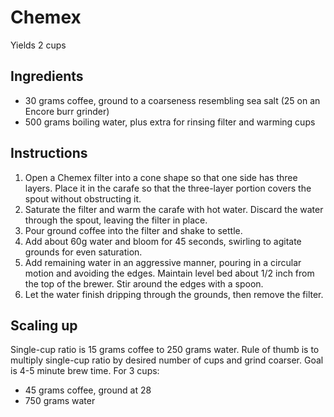 # Chemex

Yields 2 cups

## Ingredients

- 30 grams coffee, ground to a coarseness resembling sea salt (25 on an Encore burr grinder)
- 500 grams boiling water, plus extra for rinsing filter and warming cups

## Instructions

1. Open a Chemex filter into a cone shape so that one side has three layers. Place it in the carafe so that the three-layer portion covers the spout without obstructing it.
2. Saturate the filter and warm the carafe with hot water. Discard the water through the spout, leaving the filter in place.
3. Pour ground coffee into the filter and shake to settle.
4. Add about 60g water and bloom for 45 seconds, swirling to agitate grounds for even saturation.
5. Add remaining water in an aggressive manner, pouring in a circular motion and avoiding the edges. Maintain level bed about 1/2 inch from the top of the brewer. Stir around the edges with a spoon.
6. Let the water finish dripping through the grounds, then remove the filter.

## Scaling up

Single-cup ratio is 15 grams coffee to 250 grams water. Rule of thumb is to multiply single-cup ratio by desired number of cups and grind coarser. Goal is 4-5 minute brew time. For 3 cups:

- 45 grams coffee, ground at 28
- 750 grams water
